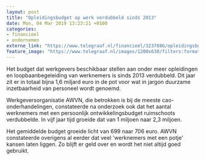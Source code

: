 ```yaml
---
layout: post
title: "Opleidingsbudget op werk verdubbeld sinds 2013"
date: Mon, 04 Mar 2019 13:23:21 +0100
categories: 
- financieel 
- ondernemen 
externe_link: "https://www.telegraaf.nl/financieel/3237886/opleidingsbudget-op-werk-verdubbeld-sinds-2013"
feature_image: "https://www.telegraaf.nl/images/1200x630/filters:format(jpeg):quality(80)/cdn-kiosk-api.telegraaf.nl/6187c362-3e7c-11e9-8196-cfc218695312.jpg"
---
```


<p class="intro">Het budget dat werkgevers beschikbaar stellen aan onder meer opleidingen en loopbaanbegeleiding van werknemers is sinds 2013 verdubbeld. Dit jaar zit er in totaal bijna 1,6 miljard euro in de pot voor wat in jargon duurzame inzetbaarheid van personeel wordt genoemd.</p> <p>Werkgeversorganisatie AWVN, die betrokken is bij de meeste cao-onderhandelingen, constateerde na onderzoek ook dat het aantal werknemers met een persoonlijk ontwikkelingsbudget ruimschoots verdubbelde. In vijf jaar tijd groeide dat van 1 miljoen naar 2,3 miljoen.</p><p>Het gemiddelde budget groeide licht van 699 naar 706 euro. AWVN constateerde overigens al eerder dat veel 'werknemers met een potje' kansen laten liggen. Zo blijft er geld over en wordt het niet altijd goed gebruikt.</p>
